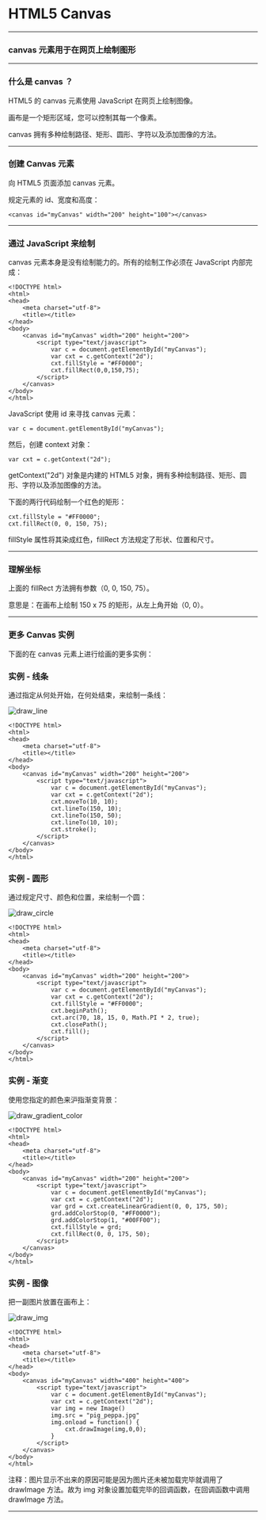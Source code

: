 # HTML5 Canvas

---

### canvas 元素用于在网页上绘制图形

---

### 什么是 canvas ？

HTML5 的 canvas 元素使用 JavaScript 在网页上绘制图像。

画布是一个矩形区域，您可以控制其每一个像素。

canvas 拥有多种绘制路径、矩形、圆形、字符以及添加图像的方法。

---

### 创建 Canvas 元素

向 HTML5 页面添加 canvas 元素。

规定元素的 id、宽度和高度：

```
<canvas id="myCanvas" width="200" height="100"></canvas>
```

---

### 通过 JavaScript 来绘制

canvas 元素本身是没有绘制能力的。所有的绘制工作必须在 JavaScript 内部完成：

```
<!DOCTYPE html>
<html>
<head>
    <meta charset="utf-8">
    <title></title>
</head>
<body>
    <canvas id="myCanvas" width="200" height="200">
        <script type="text/javascript">
            var c = document.getElementById("myCanvas");
            var cxt = c.getContext("2d");
            cxt.fillStyle = "#FF0000";
            cxt.fillRect(0,0,150,75);
        </script>
    </canvas>
</body>
</html>
```

JavaScript 使用 id 来寻找 canvas 元素：

```
var c = document.getElementById("myCanvas");
```

然后，创建 context 对象：

```
var cxt = c.getContext("2d");
```

getContext("2d") 对象是内建的 HTML5 对象，拥有多种绘制路径、矩形、圆形、字符以及添加图像的方法。

下面的两行代码绘制一个红色的矩形：

```
cxt.fillStyle = "#FF0000";
cxt.fillRect(0, 0, 150, 75);
```

fillStyle 属性将其染成红色，fillRect 方法规定了形状、位置和尺寸。

---

### 理解坐标

上面的 fillRect 方法拥有参数（0, 0, 150, 75）。

意思是：在画布上绘制 150 x 75 的矩形，从左上角开始（0, 0）。

---

### 更多 Canvas 实例

下面的在 canvas 元素上进行绘画的更多实例：

### 实例 - 线条

通过指定从何处开始，在何处结束，来绘制一条线：

![draw_line](img/draw_line.png)

```
<!DOCTYPE html>
<html>
<head>
    <meta charset="utf-8">
    <title></title>
</head>
<body>
    <canvas id="myCanvas" width="200" height="200">
        <script type="text/javascript">
            var c = document.getElementById("myCanvas");
            var cxt = c.getContext("2d");
            cxt.moveTo(10, 10);
            cxt.lineTo(150, 10);
            cxt.lineTo(150, 50);
            cxt.lineTo(10, 10);
            cxt.stroke();
        </script>
    </canvas>
</body>
</html>
```

### 实例 - 圆形

通过规定尺寸、颜色和位置，来绘制一个圆：

![draw_circle](img/draw_circle.png)

```
<!DOCTYPE html>
<html>
<head>
    <meta charset="utf-8">
    <title></title>
</head>
<body>
    <canvas id="myCanvas" width="200" height="200">
        <script type="text/javascript">
            var c = document.getElementById("myCanvas");
            var cxt = c.getContext("2d");
            cxt.fillStyle = "#FF0000";
            cxt.beginPath();
            cxt.arc(70, 18, 15, 0, Math.PI * 2, true);
            cxt.closePath();
            cxt.fill();
        </script>
    </canvas>
</body>
</html>
```

### 实例 - 渐变

使用您指定的颜色来沪指渐变背景：

![draw_gradient_color](img/draw_gradient_color.png)

```
<!DOCTYPE html>
<html>
<head>
    <meta charset="utf-8">
    <title></title>
</head>
<body>
    <canvas id="myCanvas" width="200" height="200">
        <script type="text/javascript">
            var c = document.getElementById("myCanvas");
            var cxt = c.getContext("2d");
            var grd = cxt.createLinearGradient(0, 0, 175, 50);
            grd.addColorStop(0, "#FF0000");
            grd.addColorStop(1, "#00FF00");
            cxt.fillStyle = grd;
            cxt.fillRect(0, 0, 175, 50);
        </script>
    </canvas>
</body>
</html>
```

### 实例 - 图像

把一副图片放置在画布上：

![draw_img](img/draw_img.png)

```
<!DOCTYPE html>
<html>
<head>
    <meta charset="utf-8">
    <title></title>
</head>
<body>
    <canvas id="myCanvas" width="400" height="400">
        <script type="text/javascript">
            var c = document.getElementById("myCanvas");
            var cxt = c.getContext("2d");
            var img = new Image()
            img.src = "pig_peppa.jpg"
            img.onload = function() {
                cxt.drawImage(img,0,0);
            }
        </script>
    </canvas>
</body>
</html>
```

注释：图片显示不出来的原因可能是因为图片还未被加载完毕就调用了 drawImage 方法。故为 img 对象设置加载完毕的回调函数，在回调函数中调用 drawImage 方法。

---
